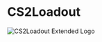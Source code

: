 # CS2Loadout

![CS2Loadout Extended Logo](https://github.com/CS2Loadout/.github/assets/87682764/fd8ff84c-a7d1-4fe1-a68a-d43d69ba0a4e)

